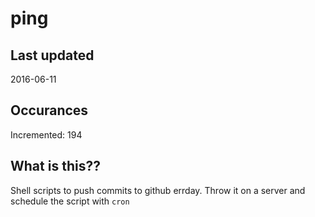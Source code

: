 # ping

## Last updated
2016-06-11

## Occurances
Incremented: 194

## What is this?? 
Shell scripts to push commits to github errday. Throw it on a server and schedule the script with `cron`
